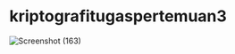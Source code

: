 # kriptografitugaspertemuan3
![Screenshot (163)](https://github.com/diajengtriana/kriptografitugaspertemuan3/assets/92905452/d0000bc0-20e5-4c83-a612-19a142c46f55)
